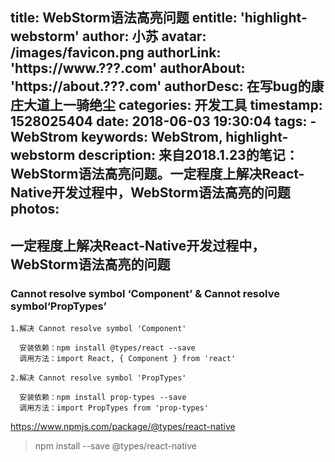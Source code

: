 title: WebStorm语法高亮问题
entitle: 'highlight-webstorm'
author: 小苏
avatar: /images/favicon.png
authorLink: 'https://www.???.com'
authorAbout: 'https://about.???.com'
authorDesc: 在写bug的康庄大道上一骑绝尘
categories: 开发工具
timestamp: 1528025404
date: 2018-06-03 19:30:04
tags:
    - WebStrom
keywords: WebStrom, highlight-webstorm
description: 来自2018.1.23的笔记：WebStorm语法高亮问题。一定程度上解决React-Native开发过程中，WebStorm语法高亮的问题
photos:
---

## 一定程度上解决React-Native开发过程中，WebStorm语法高亮的问题

###  Cannot resolve symbol ‘Component’ & Cannot resolve symbol‘PropTypes’

```
1.解决 Cannot resolve symbol 'Component' 

  安装依赖：npm install @types/react --save
  调用方法：import React, { Component } from 'react'

2.解决 Cannot resolve symbol 'PropTypes'

  安装依赖：npm install prop-types --save
  调用方法：import PropTypes from 'prop-types'
```

https://www.npmjs.com/package/@types/react-native

> npm install --save @types/react-native

